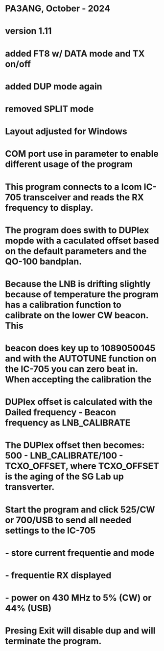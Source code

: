 # PA3ANG, October - 2024
# version 1.11 
# added FT8 w/ DATA mode and TX on/off
# added DUP mode again
# removed SPLIT mode 
#
# Layout adjusted for Windows
#
# COM port use in parameter to enable different usage of the program
# 
# This program connects to a Icom IC-705 transceiver and reads the RX frequency to display.
# The program does swith to DUPlex mopde with a caculated offset based on the default parameters and the QO-100 bandplan.
# Because the LNB is drifting slightly because of temperature the program has a calibration function to calibrate on the lower CW beacon. This
# beacon does key up to 1089050045 and with the AUTOTUNE function on the IC-705 you can zero beat in. When accepting the calibration the 
# DUPlex offset is calculated with the Dailed frequency - Beacon frequency as LNB_CALIBRATE
# The DUPlex offset then becomes: 500 - LNB_CALIBRATE/100 - TCXO_OFFSET, where TCXO_OFFSET is the aging of the SG Lab up transverter.
#
# Start the program and click 525/CW or 700/USB to send all needed settings to the IC-705
#  - store current frequentie and mode
#  - frequentie RX displayed
#  - power on 430 MHz to 5% (CW) or 44% (USB)
# Presing Exit will disable dup and will terminate the program.